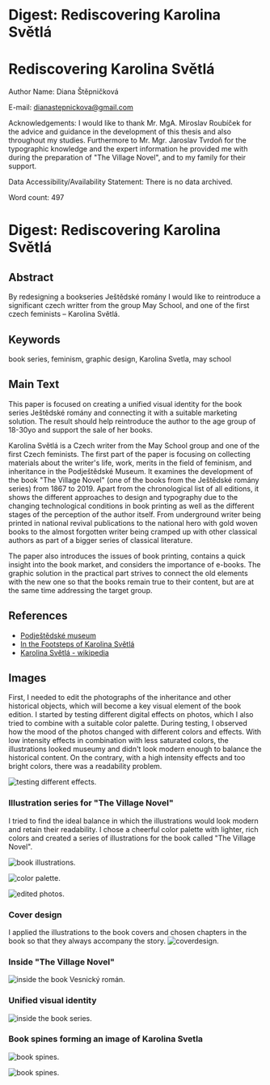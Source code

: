 # Digest: Rediscovering Karolina Světlá

# Rediscovering Karolina Světlá


Author Name: Diana Štěpničková

E-mail: dianastepnickova@gmail.com

Acknowledgements:  I would like to thank Mr. MgA. Miroslav Roubíček for the advice and guidance in the development of this thesis and also throughout my studies. Furthermore to Mr. Mgr. Jaroslav Tvrdoň for the typographic knowledge and the expert information he provided me with during the preparation of "The Village Novel", and to my family for their support.

Data Accessibility/Availability Statement: There is no data archived.

<!-- See https://www.cambridge.org/core/services/authors/open-data/data-availability-statements -->

Word count: 497

# Digest: Rediscovering Karolina Světlá

## Abstract

By redesigning a bookseries Ještědské romány I would like to reintroduce a significant czech writter from the group May School, and one of the first czech feminists – Karolina Světlá.

## Keywords

book series, feminism, graphic design, Karolina Svetla, may school

## Main Text

This paper is focused on creating a unified visual identity for the book series Ještědské romány and connecting it with a suitable marketing solution. The result should help reintroduce the author to the age group of 18-30yo and support the sale of her books. 

Karolina Světlá is a Czech writer from the May School group and one of the first Czech feminists. The first part of the paper is focusing on collecting materials about the writer's life, work, merits in the field of feminism, and inheritance in the Podještědské Museum. It examines the development of the book "The Village Novel" (one of the books from the Ještědské romány series) from 1867 to 2019. Apart from the chronological list of all editions, it shows the different approaches to design and typography due to the changing technological conditions in book printing as well as the different stages of the perception of the author itself. From underground writer being printed in national revival publications to the national hero with gold woven books to the almost forgotten writer being cramped up with other classical authors as part of a bigger series of classical literature. 

The paper also introduces the issues of book printing, contains a quick insight into the book market, and considers the importance of e-books. The graphic solution in the practical part strives to connect the old elements with the new one so that the books remain true to their content, but are at the same time addressing the target group.


## References

- [Podještědské museum](https://www.muzeumceskydub.cz/en)
- [In the Footsteps of Karolina Světlá](http://www.karolinasvetla.cz/en/)
- [Karolina Světlá - wikipedia](https://en.wikipedia.org/wiki/Karolina_Sv%C4%9Btl%C3%A1)

## Images

First, I needed to edit the photographs of the inheritance and other historical objects, which will become a key visual element of the book edition. I started by testing different digital effects on photos, which I also tried to combine with a suitable color palette. During testing, I observed how the mood of the photos changed with different colors and effects. With low intensity effects in combination with less saturated colors, the illustrations looked museumy and didn't look modern enough to balance the historical content. On the contrary, with a high intensity effects and too bright colors, there was a readability problem.

![testing different effects.](img/test.jpg)

### Illustration series for "The Village Novel"

I tried to find the ideal balance in which the illustrations would look modern and retain their readability. I chose a cheerful color palette with lighter, rich colors and created a series of illustrations for the book called "The Village Novel".

![book illustrations.](img/serie.png)

![color palette.](img/paleta.png)

![edited photos.](img/editedphotos.jpg)


### Cover design
I applied the illustrations to the book covers and chosen chapters in the book so that they always accompany the story.
![coverdesign.](img/covers.png)

### Inside "The Village Novel"
![inside the book Vesnický román.](img/inside.png)

### Unified visual identity
![inside the book series.](img/all.png)

### Book spines forming an image of Karolina Svetla
![book spines.](img/hrbety2.png)

![book spines.](img/hrbety.jpg)


